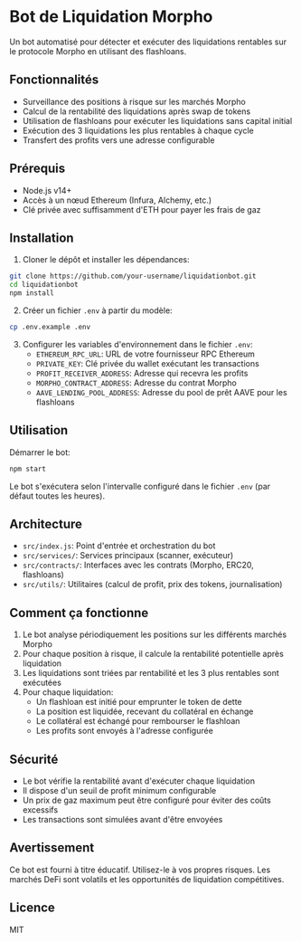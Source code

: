 # Bot de Liquidation Morpho

Un bot automatisé pour détecter et exécuter des liquidations rentables sur le protocole Morpho en utilisant des flashloans.

## Fonctionnalités

- Surveillance des positions à risque sur les marchés Morpho
- Calcul de la rentabilité des liquidations après swap de tokens
- Utilisation de flashloans pour exécuter les liquidations sans capital initial
- Exécution des 3 liquidations les plus rentables à chaque cycle
- Transfert des profits vers une adresse configurable

## Prérequis

- Node.js v14+
- Accès à un nœud Ethereum (Infura, Alchemy, etc.)
- Clé privée avec suffisamment d'ETH pour payer les frais de gaz

## Installation

1. Cloner le dépôt et installer les dépendances:

```bash
git clone https://github.com/your-username/liquidationbot.git
cd liquidationbot
npm install
```

2. Créer un fichier `.env` à partir du modèle:

```bash
cp .env.example .env
```

3. Configurer les variables d'environnement dans le fichier `.env`:
   - `ETHEREUM_RPC_URL`: URL de votre fournisseur RPC Ethereum
   - `PRIVATE_KEY`: Clé privée du wallet exécutant les transactions
   - `PROFIT_RECEIVER_ADDRESS`: Adresse qui recevra les profits
   - `MORPHO_CONTRACT_ADDRESS`: Adresse du contrat Morpho
   - `AAVE_LENDING_POOL_ADDRESS`: Adresse du pool de prêt AAVE pour les flashloans

## Utilisation

Démarrer le bot:

```bash
npm start
```

Le bot s'exécutera selon l'intervalle configuré dans le fichier `.env` (par défaut toutes les heures).

## Architecture

- `src/index.js`: Point d'entrée et orchestration du bot
- `src/services/`: Services principaux (scanner, exécuteur)
- `src/contracts/`: Interfaces avec les contrats (Morpho, ERC20, flashloans)
- `src/utils/`: Utilitaires (calcul de profit, prix des tokens, journalisation)

## Comment ça fonctionne

1. Le bot analyse périodiquement les positions sur les différents marchés Morpho
2. Pour chaque position à risque, il calcule la rentabilité potentielle après liquidation
3. Les liquidations sont triées par rentabilité et les 3 plus rentables sont exécutées
4. Pour chaque liquidation:
   - Un flashloan est initié pour emprunter le token de dette
   - La position est liquidée, recevant du collatéral en échange
   - Le collatéral est échangé pour rembourser le flashloan
   - Les profits sont envoyés à l'adresse configurée

## Sécurité

- Le bot vérifie la rentabilité avant d'exécuter chaque liquidation
- Il dispose d'un seuil de profit minimum configurable
- Un prix de gaz maximum peut être configuré pour éviter des coûts excessifs
- Les transactions sont simulées avant d'être envoyées

## Avertissement

Ce bot est fourni à titre éducatif. Utilisez-le à vos propres risques. Les marchés DeFi sont volatils et les opportunités de liquidation compétitives.

## Licence

MIT
